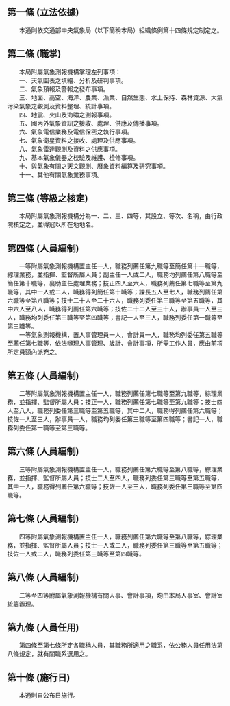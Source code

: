 第一條 (立法依據)
-----------------
　　本通則依交通部中央氣象局（以下簡稱本局）組織條例第十四條規定制定之。  


第二條 (職掌)
-------------
　　本局附屬氣象測報機構掌理左列事項：  
　　一、天氣圖表之填繪、分析及研判事項。  
　　二、氣象預報及警報之發布事項。  
　　三、地面、高空、海洋、農業、漁業、自然生態、水土保持、森林資源、大氣污染氣象之觀測及資料整理、統計事項。  
　　四、地震、火山及海嘯之測報事項。  
　　五、國內外氣象資訊之接收、處理、供應及傳播事項。  
　　六、氣象電信業務及電信保密之執行事項。  
　　七、氣象衛星資料之接收、處理及供應事項。  
　　八、氣象雷達觀測及資料之供應事項。  
　　九、基本氣象儀器之校驗及維護、檢修事項。  
　　十、與氣象有關之天文觀測、曆象資料編算及研究事項。  
　　十一、其他有關氣象業務事項。  


第三條 (等級之核定)
-------------------
　　本局附屬氣象測報機構分為一、二、三、四等，其設立、等次、名稱，由行政院核定之，並得冠以所在地地名。  


第四條 (人員編制)
-----------------
　　一等附屬氣象測報機構置主任一人，職務列薦任第九職等至簡任第十一職等，綜理業務，並指揮、監督所屬人員；副主任一人或二人，職務均列薦任第八職等至簡任第十職等，襄助主任處理業務；技正四人至六人，職務列薦任第七職等至第九職等，其中一人或二人，職務得列簡任第十職等；課長五人至七人，職務列薦任第六職等至第八職等；技士二十人至二十六人，職務列委任第三職等至第五職等，其中六人至八人，職務得列薦任第六職等；技佐二十二人至三十人，辦事員一人至三人，職務均列委任第三職等至第四職等；書記一人至三人，職務列委任第一職等至第三職等。  
　　一等氣象測報機構，置人事管理員一人，會計員一人，職務均列委任第五職等至薦任第七職等，依法辦理人事管理、歲計、會計事項，所需工作人員，應由前項所定員額內派充之。  


第五條 (人員編制)
-----------------
　　二等附屬氣象測報機構置主任一人，職務列薦任第七職等至第九職等，綜理業務，並指揮、監督所屬人員；技正一人，職務列薦任第七職等至第九職等；技士四人至八人，職務列委任第三職等至第五職等，其中二人，職務得列薦任第六職等；技佐一人至三人，辦事員一人，職務均列委任第三職等至第四職等；書記一人，職務列委任第一職等至第三職等。  


第六條 (人員編制)
-----------------
　　三等附屬氣象測報機構置主任一人，職務列薦任第六職等至第八職等，綜理業務，並指揮、監督所屬人員；技士二人至四人，職務列委任第三職等至第五職等，其中一人，職務得列薦任第六職等；技佐一人至三人，職務列委任第三職等至第四職等。  


第七條 (人員編制)
-----------------
　　四等附屬氣象測報機構置主任一人，職務列薦任第六職等至第八職等，綜理業務，並指揮、監督所屬人員；技士一人或二人，職務列委任第三職等至第五職等；技佐一人或二人，職務列委任第三職等至第四職等。  


第八條 (人員編制)
-----------------
　　二等至四等附屬氣象測報機構有關人事、會計事項，均由本局人事室、會計室統籌辦理。  


第九條 (人員任用)
-----------------
　　第四條至第七條所定各職稱人員，其職務所適用之職系，依公務人員任用法第八條規定，就有關職系選用之。  


第十條 (施行日)
---------------
　　本通則自公布日施行。